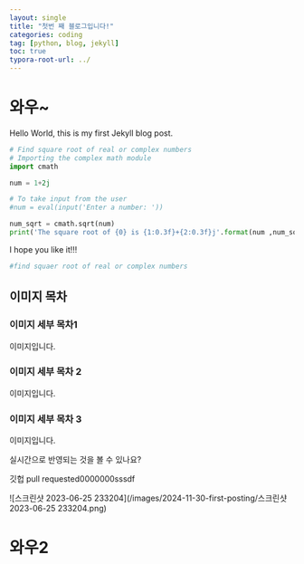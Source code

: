 ```yaml
---
layout: single
title: "첫번 째 블로그입니다!"
categories: coding
tag: [python, blog, jekyll]
toc: true
typora-root-url: ../
---
```


# 와우~

Hello World, this is my first Jekyll blog post.







```python
# Find square root of real or complex numbers
# Importing the complex math module
import cmath

num = 1+2j

# To take input from the user
#num = eval(input('Enter a number: '))

num_sqrt = cmath.sqrt(num)
print('The square root of {0} is {1:0.3f}+{2:0.3f}j'.format(num ,num_sqrt.real,num_sqrt.imag))

```

I hope you like it!!! 



```python
#find squaer root of real or complex numbers
```





## 이미지 목차

### 이미지 세부 목차1

이미지입니다.

### 이미지 세부 목차 2

이미지입니다.

### 이미지 세부 목차 3

이미지입니다. 



실시간으로 반영되는 것을 볼 수 있나요? 

깃헙 pull requested0000000sssdf

![스크린샷 2023-06-25 233204](/images/2024-11-30-first-posting/스크린샷 2023-06-25 233204.png)





# 와우2

